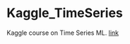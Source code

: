 # Kaggle_TimeSeries
 Kaggle course on Time Series ML. [link](https://www.kaggle.com/learn/time-series?utm_medium=email&utm_source=gamma&utm_campaign=time-series-course-launch)